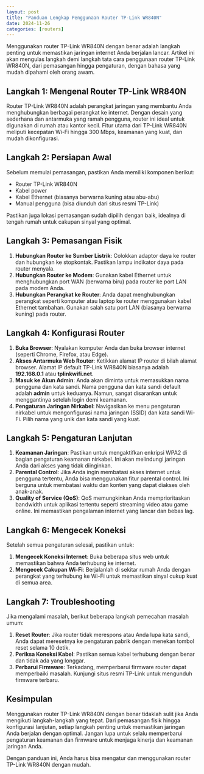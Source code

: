 ```yaml
---
layout: post
title: "Panduan Lengkap Penggunaan Router TP-Link WR840N"
date: 2024-11-26
categories: [routers]
---
```


Menggunakan router TP-Link WR840N dengan benar adalah langkah penting untuk memastikan jaringan internet Anda berjalan lancar. Artikel ini akan mengulas langkah demi langkah tata cara penggunaan router TP-Link WR840N, dari pemasangan hingga pengaturan, dengan bahasa yang mudah dipahami oleh orang awam.

## Langkah 1: Mengenal Router TP-Link WR840N

Router TP-Link WR840N adalah perangkat jaringan yang membantu Anda menghubungkan berbagai perangkat ke internet. Dengan desain yang sederhana dan antarmuka yang ramah pengguna, router ini ideal untuk digunakan di rumah atau kantor kecil. Fitur utama dari TP-Link WR840N meliputi kecepatan Wi-Fi hingga 300 Mbps, keamanan yang kuat, dan mudah dikonfigurasi.

## Langkah 2: Persiapan Awal

Sebelum memulai pemasangan, pastikan Anda memiliki komponen berikut:
- Router TP-Link WR840N
- Kabel power
- Kabel Ethernet (biasanya berwarna kuning atau abu-abu)
- Manual pengguna (bisa diunduh dari situs resmi TP-Link)

Pastikan juga lokasi pemasangan sudah dipilih dengan baik, idealnya di tengah rumah untuk cakupan sinyal yang optimal.

## Langkah 3: Pemasangan Fisik

1. **Hubungkan Router ke Sumber Listrik**: Colokkan adaptor daya ke router dan hubungkan ke stopkontak. Pastikan lampu indikator daya pada router menyala.
2. **Hubungkan Router ke Modem**: Gunakan kabel Ethernet untuk menghubungkan port WAN (berwarna biru) pada router ke port LAN pada modem Anda.
3. **Hubungkan Perangkat ke Router**: Anda dapat menghubungkan perangkat seperti komputer atau laptop ke router menggunakan kabel Ethernet tambahan. Gunakan salah satu port LAN (biasanya berwarna kuning) pada router.

## Langkah 4: Konfigurasi Router

1. **Buka Browser**: Nyalakan komputer Anda dan buka browser internet (seperti Chrome, Firefox, atau Edge).
2. **Akses Antarmuka Web Router**: Ketikkan alamat IP router di bilah alamat browser. Alamat IP default TP-Link WR840N biasanya adalah **192.168.0.1** atau **tplinkwifi.net**.
3. **Masuk ke Akun Admin**: Anda akan diminta untuk memasukkan nama pengguna dan kata sandi. Nama pengguna dan kata sandi default adalah **admin** untuk keduanya. Namun, sangat disarankan untuk menggantinya setelah login demi keamanan.
4. **Pengaturan Jaringan Nirkabel**: Navigasikan ke menu pengaturan nirkabel untuk mengonfigurasi nama jaringan (SSID) dan kata sandi Wi-Fi. Pilih nama yang unik dan kata sandi yang kuat.

## Langkah 5: Pengaturan Lanjutan

1. **Keamanan Jaringan**: Pastikan untuk mengaktifkan enkripsi WPA2 di bagian pengaturan keamanan nirkabel. Ini akan melindungi jaringan Anda dari akses yang tidak diinginkan.
2. **Parental Control**: Jika Anda ingin membatasi akses internet untuk pengguna tertentu, Anda bisa menggunakan fitur parental control. Ini berguna untuk membatasi waktu dan konten yang dapat diakses oleh anak-anak.
3. **Quality of Service (QoS)**: QoS memungkinkan Anda memprioritaskan bandwidth untuk aplikasi tertentu seperti streaming video atau game online. Ini memastikan pengalaman internet yang lancar dan bebas lag.

## Langkah 6: Mengecek Koneksi

Setelah semua pengaturan selesai, pastikan untuk:
1. **Mengecek Koneksi Internet**: Buka beberapa situs web untuk memastikan bahwa Anda terhubung ke internet.
2. **Mengecek Cakupan Wi-Fi**: Berjalanlah di sekitar rumah Anda dengan perangkat yang terhubung ke Wi-Fi untuk memastikan sinyal cukup kuat di semua area.

## Langkah 7: Troubleshooting

Jika mengalami masalah, berikut beberapa langkah pemecahan masalah umum:
1. **Reset Router**: Jika router tidak merespons atau Anda lupa kata sandi, Anda dapat meresetnya ke pengaturan pabrik dengan menekan tombol reset selama 10 detik.
2. **Periksa Koneksi Kabel**: Pastikan semua kabel terhubung dengan benar dan tidak ada yang longgar.
3. **Perbarui Firmware**: Terkadang, memperbarui firmware router dapat memperbaiki masalah. Kunjungi situs resmi TP-Link untuk mengunduh firmware terbaru.

## Kesimpulan

Menggunakan router TP-Link WR840N dengan benar tidaklah sulit jika Anda mengikuti langkah-langkah yang tepat. Dari pemasangan fisik hingga konfigurasi lanjutan, setiap langkah penting untuk memastikan jaringan Anda berjalan dengan optimal. Jangan lupa untuk selalu memperbarui pengaturan keamanan dan firmware untuk menjaga kinerja dan keamanan jaringan Anda.

Dengan panduan ini, Anda harus bisa mengatur dan menggunakan router TP-Link WR840N dengan mudah.